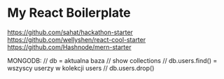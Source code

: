 # My React Boilerplate

https://github.com/sahat/hackathon-starter
https://github.com/wellyshen/react-cool-starter
https://github.com/Hashnode/mern-starter

MONGODB:
// db = aktualna baza
// show collections
// db.users.find() = wszyscy userzy w kolekcji users
// db.users.drop()